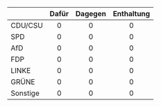 |         |Dafür|Dagegen|Enthaltung
| ---     |:---:| :---: |  :---:| 
| CDU/CSU |0    |0      | 0
| SPD     |0    |0      | 0
| AfD     |0    |0      | 0
| FDP     |0    |0      | 0
| LINKE   |0    |0      | 0
| GRÜNE   |0    |0      | 0
| Sonstige|0    |0      | 0